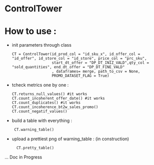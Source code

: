 # ControlTower

# How to use : 

* init parameters through class

      CT = ControlTower(id_prod_col = "id_sku_x", id_offer_col = "id_offer", id_store_col = "id_store", price_col = "prc_sku", 
                        start_dt_offer = "DP_DT_INIZ_VALD",qty_col = "sold_quantities", end_dt_offer = "DP_DT_FINE_VALD"
                        , dataframes= merge, path_to_csv = None, 
                        PROMO_DATASET_FLAG = True)
                        
                        
 * tcheck metrics one by one : 
 
       CT.returns_null_values() #it works
       CT.count_incoherent_offer_date() #it works
       CT.count_duplicates() #it works
       CT.count_incoherence_bt2w_sales_promo()
       CT.count_negatif_values()
       
 * build a table with everything :
 
        CT.warning_table()
        
 * upload a prettiest png of warning_table : (in construction)
 
         CT.pretty_table()

... Doc in Progress
